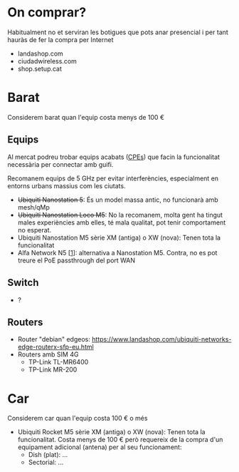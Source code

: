 # On comprar?

Habitualment no et serviran les botigues que pots anar presencial i per tant hauràs de fer la compra per Internet

- landashop.com
- ciudadwireless.com
- shop.setup.cat

# Barat

Considerem barat quan l'equip costa menys de 100 €

## Equips

Al mercat podreu trobar equips acabats ([CPEs](https://en.wikipedia.org/wiki/Customer-premises_equipment)) que facin la funcionalitat necessària per connectar amb guifi.

Recomanem equips de 5 GHz per evitar interferències, especialment en entorns urbans massius com les ciutats.

- ~~Ubiquiti Nanostation 5~~: És un model massa antic, no funcionarà amb mesh/qMp
- ~~Ubiquiti Nanostation Loco M5~~: No la recomanem, molta gent ha tingut males experiències amb elles, té mala qualitat, pot tenir comportament no esperat.
- Ubiquiti Nanostation M5 sèrie XM (antiga) o XW (nova): Tenen tota la funcionalitat
- Alfa Network N5 [[1](http://www.ciudadwireless.com/network_802-11an_long-range_outdoor_ap-cpe_built-in_dual-polarity_antenna-p-5585.html)]: alternativa a Nanostation M5. Contra, no es pot treure el PoE passthrough del port WAN

## Switch

- ?

## Routers

- Router "debian" edgeos: https://www.landashop.com/ubiquiti-networks-edge-routerx-sfp-eu.html
- Routers amb SIM 4G
    - TP-Link TL-MR6400
    - TP-Link MR-200

# Car

Considerem car quan l'equip costa 100 € o més

- Ubiquiti Rocket M5 sèrie XM (antiga) o XW (nova): Tenen tota la funcionalitat. Costa menys de 100 € però requereix de la compra d'un equipament adicional (antena) per al seu funcionament:
    - Dish (plat): ...
    - Sectorial: ...
